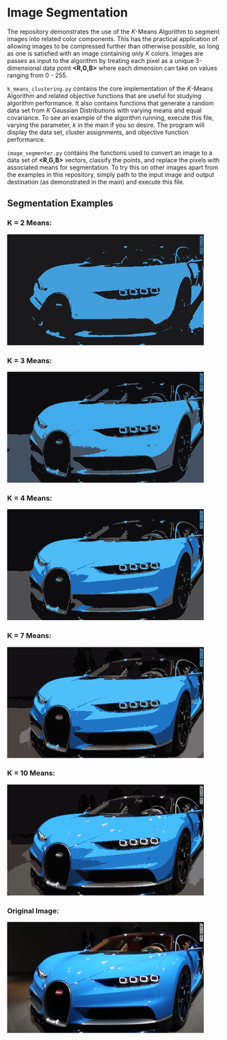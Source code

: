 # Image Segmentation

The repository demonstrates the use of the _K_-Means Algorithm to segment images into related color components. This has the practical application of allowing images to be compressed further than otherwise possible, so long as one is satisfied with an image containing only _K_ colors. Images are passes as input to the algorithm by treating each pixel as a unique 3-dimensional data point **<R,G,B>** where each dimension can take on values ranging from 0 - 255.

`k_means_clustering.py` contains the core implementation of the _K_-Means Algorithm and related objective functions that are useful for studying algorithm performance. It also contains functions that generate a random data set from _K_ Gaussian Distributions with varying means and equal covariance. To see an example of the algorithm running, execute this file, varying the parameter, _k_ in the main if you so desire. The program will display the data set, cluster assignments, and objective function performance.

`image_segmenter.py` contains the functions used to convert an image to a data set of **<R,G,B>** vectors, classify the points, and replace the pixels with associated means for segmentation. To try this on other images apart from the examples in this repository, simply path to the input image and output destination (as demonstrated in the main) and execute this file.

## Segmentation Examples

### K = 2 Means:
![alt text](./Images/bugatti_segmented_2.jpg?raw=true)
### K = 3 Means:
![alt text](./Images/bugatti_segmented_3.jpg?raw=true)
### K = 4 Means:
![alt text](./Images/bugatti_segmented_4.jpg?raw=true)
### K = 7 Means:
![alt text](./Images/bugatti_segmented_7.jpg?raw=true)
### K = 10 Means:
![alt text](./Images/bugatti_segmented_10.jpg?raw=true)
### Original Image:
![alt text](./Images/bugatti.jpg?raw=true)
